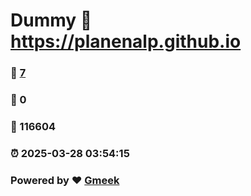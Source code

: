# Dummy :link: https://planenalp.github.io 
### :page_facing_up: [7](https://planenalp.github.io/tag.html) 
### :speech_balloon: 0 
### :hibiscus: 116604 
### :alarm_clock: 2025-03-28 03:54:15 
### Powered by :heart: [Gmeek](https://github.com/Meekdai/Gmeek)
